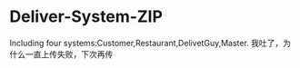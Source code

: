# Deliver-System-ZIP
Including four systems:Customer,Restaurant,DelivetGuy,Master.
我吐了，为什么一直上传失败，下次再传
